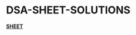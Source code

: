# DSA-SHEET-SOLUTIONS
[**SHEET**](https://docs.google.com/spreadsheets/d/1zROPAd7inL9naCZIyZpJVG_yDn8gUahd/edit?usp=sharing&ouid=106912678470319480141&rtpof=true&sd=true)
